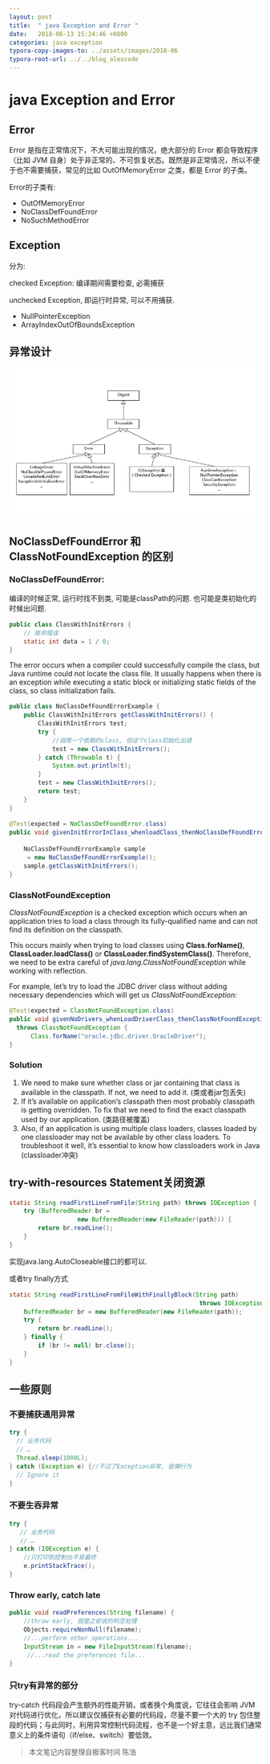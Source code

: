 ```yaml
---
layout: post
title:  " java Exception and Error "
date:   2018-06-13 15:24:46 +0800
categories: java exception
typora-copy-images-to: ../assets/images/2018-06
typora-root-url: ../../blog_alexcode
---
```


# java Exception and Error



## Error

Error 是指在正常情况下，不大可能出现的情况，绝大部分的 Error 都会导致程序（比如 JVM 自身）处于非正常的、不可恢复状态。既然是非正常情况，所以不便于也不需要捕获，常见的比如 OutOfMemoryError 之类，都是 Error 的子类。



Error的子类有:

- OutOfMemoryError
- NoClassDefFoundError
- NoSuchMethodError



## Exception

分为:

checked Exception: 编译期间需要检查, 必需捕获

unchecked Exception, 即运行时异常, 可以不用捕获. 

- NullPointerException
- ArrayIndexOutOfBoundsException



## 异常设计

![](/assets/images/2018-06/2018-06-13-030941.jpg)



## NoClassDefFoundError 和 ClassNotFoundException 的区别

### NoClassDefFoundError:

编译的时候正常, 运行时找不到类, 可能是classPath的问题. 也可能是类初始化的时候出问题. 



```java
public class ClassWithInitErrors {
    // 致命错误
    static int data = 1 / 0;
}
```

The error occurs when a compiler could successfully compile the class, but Java runtime could not locate the class file. It usually happens when there is an exception while executing a static block or initializing static fields of the class, so class initialization fails.



```java
public class NoClassDefFoundErrorExample {
    public ClassWithInitErrors getClassWithInitErrors() {
        ClassWithInitErrors test;
        try {
            //调用一个依赖的class, 但这个class初始化出错
            test = new ClassWithInitErrors();
        } catch (Throwable t) {
            System.out.println(t);
        }
        test = new ClassWithInitErrors();
        return test;
    }
}
```

```java
@Test(expected = NoClassDefFoundError.class)
public void givenInitErrorInClass_whenloadClass_thenNoClassDefFoundError() {
  
    NoClassDefFoundErrorExample sample
     = new NoClassDefFoundErrorExample();
    sample.getClassWithInitErrors();
}
```





### ClassNotFoundException 

*ClassNotFoundException* is a checked exception which occurs when an application tries to load a class through its fully-qualified name and can not find its definition on the classpath.

This occurs mainly when trying to load classes using **Class.forName()**, **ClassLoader.loadClass()** or **ClassLoader.findSystemClass()**. Therefore, we need to be extra careful of *java.lang.ClassNotFoundException* while working with reflection.

For example, let’s try to load the JDBC driver class without adding necessary dependencies which will get us *ClassNotFoundException:*

```java
@Test(expected = ClassNotFoundException.class)
public void givenNoDrivers_whenLoadDriverClass_thenClassNotFoundException() 
  throws ClassNotFoundException {
      Class.forName("oracle.jdbc.driver.OracleDriver");
}
```



### Solution

1. We need to make sure whether class or jar containing that class is available in the classpath. If not, we need to add it. (类或者jar包丢失)
2. If it’s available on application’s classpath then most probably classpath is getting overridden. To fix that we need to find the exact classpath used by our application. (类路径被覆盖)
3. Also, if an application is using multiple class loaders, classes loaded by one classloader may not be available by other class loaders. To troubleshoot it well, it’s essential to know how classloaders work in Java (classloader冲突)





##  try-with-resources Statement关闭资源

```java
static String readFirstLineFromFile(String path) throws IOException {
    try (BufferedReader br =
                   new BufferedReader(new FileReader(path))) {
        return br.readLine();
    }
}
```

实现java.lang.AutoCloseable接口的都可以. 



或者try finally方式

```java
static String readFirstLineFromFileWithFinallyBlock(String path)
                                                     throws IOException {
    BufferedReader br = new BufferedReader(new FileReader(path));
    try {
        return br.readLine();
    } finally {
        if (br != null) br.close();
    }
}
```



## 一些原则

### 不要捕获通用异常

```java
try {
  // 业务代码
  // …
  Thread.sleep(1000L);
} catch (Exception e) {//不过了Exception异常, 偷懒行为
  // Ignore it
}
```



### 不要生吞异常

```java
try {
   // 业务代码
   // …
} catch (IOException e) {
    //只打印到控制台不易最终
    e.printStackTrace();
}
```



### Throw early, catch late

```java
public void readPreferences(String filename) {
    //throw early, 就是之前说的判空处理
    Objects.requireNonNull(filename);
    //...perform other operations... 
    InputStream in = new FileInputStream(filename);
     //...read the preferences file...
}
```



### 只try有异常的部分

try-catch 代码段会产生额外的性能开销，或者换个角度说，它往往会影响 JVM 对代码进行优化，所以建议仅捕获有必要的代码段，尽量不要一个大的 try 包住整段的代码；与此同时，利用异常控制代码流程，也不是一个好主意，远比我们通常意义上的条件语句（if/else、switch）要低效。



> 本文笔记内容整理自极客时间 陈浩



